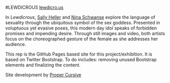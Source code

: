 #LEWDICROUS
[lewdicro.us](http://lewdicro.us)

In <em>Lewdicrous</em>,  <a href="http://www.sallyheller.com/" target="_blank">Sally Heller</a> and <a href="http://www.babe-rental.com/" target="_blank">Nina Schwanse</a> explore the language of sexuality through the ubiquitous symbol of the sex goddess. Presented in voluptuous yet evasive poses, this modern day idol speaks of forbidden promises and impending desire. Through still images and video, both artists focus on the choreographed gesture of the female as she addresses her audience.

This rep is the GitHub Pages based site for this project/exhibition. It is based on Twitter Bootstrap. To do includes: removing unused Bootstrap elements and finalizing the content.

Site development by [Proper Cursive](http://propercursive.com)
